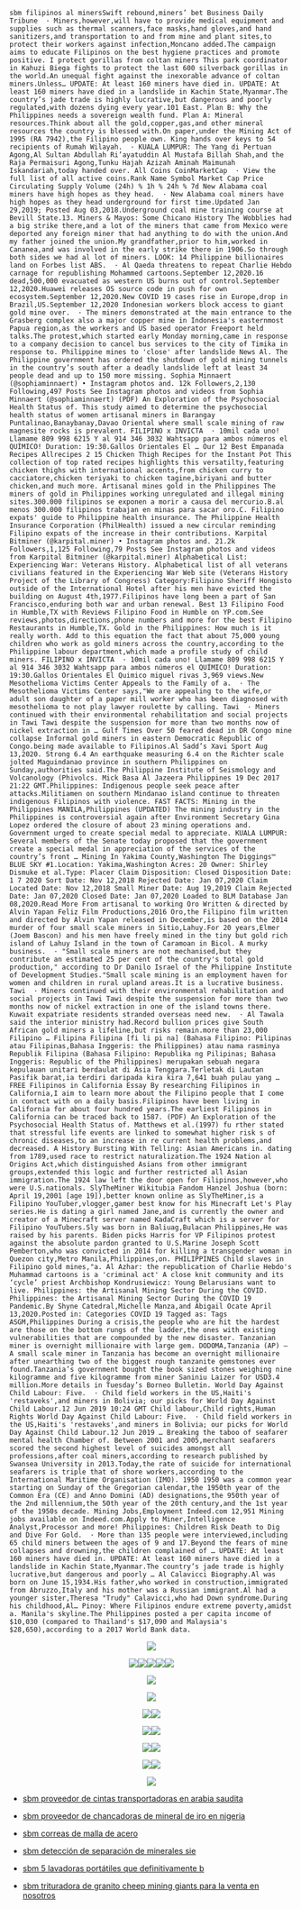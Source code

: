 
```
sbm filipinos al minersSwift rebound,miners’ bet Business Daily Tribune  · Miners,however,will have to provide medical equipment and supplies such as thermal scanners,face masks,hand gloves,and hand sanitizers,and transportation to and from mine and plant sites,to protect their workers against infection,Moncano added.The campaign aims to educate Filipinos on the best hygiene practices and promote positive. I protect gorillas from coltan miners This park coordinator in Kahuzi Biega fights to protect the last 600 silverback gorillas in the world.An unequal fight against the inexorable advance of coltan miners.Unless… UPDATE: At least 160 miners have died in. UPDATE: At least 160 miners have died in a landslide in Kachin State,Myanmar.The country’s jade trade is highly lucrative,but dangerous and poorly regulated,with dozens dying every year.101 East. Plan B: Why the Philippines needs a sovereign wealth fund. Plan A: Mineral resources.Think about all the gold,copper,gas,and other mineral resources the country is blessed with.On paper,under the Mining Act of 1995 (RA 7942),the Filipino people own. King hands over keys to 54 recipients of Rumah Wilayah.  · KUALA LUMPUR: The Yang di Pertuan Agong,Al Sultan Abdullah Ri’ayatuddin Al Mustafa Billah Shah,and the Raja Permaisuri Agong,Tunku Hajah Azizah Aminah Maimunah Iskandariah,today handed over. All Coins CoinMarketCap  · View the full list of all active coins.Rank Name Symbol Market Cap Price Circulating Supply Volume (24h) % 1h % 24h % 7d New Alabama coal miners have high hopes as they head.  · New Alabama coal miners have high hopes as they head underground for first time.Updated Jan 29,2019; Posted Aug 03,2018.Underground coal mine training course at Bevill State.13. Miners & Mayos: Some Chicano History The Wobblies had a big strike there,and a lot of the miners that came from Mexico were deported any foreign miner that had anything to do with the union.And my father joined the union.My grandfather,prior to him,worked in Cananea,and was involved in the early strike there in 1906.So through both sides we had al lot of miners. LOOK: 14 Philippine billionaires land on Forbes list ABS.  · Al Qaeda threatens to repeat Charlie Hebdo carnage for republishing Mohammed cartoons.September 12,2020.16 dead,500,000 evacuated as western US burns out of control.September 12,2020.Huawei releases OS source code in push for own ecosystem.September 12,2020.New COVID 19 cases rise in Europe,drop in Brazil,US.September 12,2020 Indonesian workers block access to giant gold mine over.  · The miners demonstrated at the main entrance to the Grasberg complex also a major copper mine in Indonesia's easternmost Papua region,as the workers and US based operator Freeport held talks.The protest,which started early Monday morning,came in response to a company decision to cancel bus services to the city of Timika in response to. Philippine mines to 'close' after landslide News Al. The Philippine government has ordered the shutdown of gold mining tunnels in the country’s south after a deadly landslide left at least 34 people dead and up to 150 more missing. Sophia Minnaert (@sophiaminnaert) • Instagram photos and. 12k Followers,2,130 Following,497 Posts See Instagram photos and videos from Sophia Minnaert (@sophiaminnaert) (PDF) An Exploration of the Psychosocial Health Status of. This study aimed to determine the psychosocial health status of women artisanal miners in Barangay Puntalinao,Banaybanay,Davao Oriental where small scale mining of raw magnesite rocks is prevalent. FILIPINO x INVICTA  · 10mil cada uno! Llamame 809 998 6215 Y al 914 346 3032 Wahtsapp para ambos números el QUÍMICO! Duration: 19:30.Gallos Orientales El … Our 12 Best Empanada Recipes Allrecipes 2 15 Chicken Thigh Recipes for the Instant Pot This collection of top rated recipes highlights this versatilty,featuring chicken thighs with international accents,from chicken curry to cacciatore,chicken teriyaki to chicken tagine,biriyani and butter chicken,and much more. Artisanal mines gold in the Philippines The miners of gold in Philippines working unregulated and illegal mining sites.300.000 filipinos se exponen a morir a causa del mercurio.B.al menos 300.000 filipinos trabajan en minas para sacar oro.C. Filipino expats' guide to Philippine health insurance. The Philippine Health Insurance Corporation (PhilHealth) issued a new circular reminding Filipino expats of the increase in their contributions. Karpital Bitminer (@karpital.miner) • Instagram photos and. 21.2k Followers,1,125 Following,79 Posts See Instagram photos and videos from Karpital Bitminer (@karpital.miner) Alphabetical List: Experiencing War: Veterans History. Alphabetical list of all veterans civilians featured in the Experiencing War Web site (Veterans History Project of the Library of Congress) Category:Filipino Sheriff Hongisto outside of the International Hotel after his men have evicted the building on August 4th,1977.Filipinos have long been a part of San Francisco,enduring both war and urban renewal. Best 13 Filipino Food in Humble,TX with Reviews Filipino Food in Humble on YP.com.See reviews,photos,directions,phone numbers and more for the best Filipino Restaurants in Humble,TX. Gold in the Philippines: How much is it really worth. Add to this equation the fact that about 75,000 young children who work as gold miners across the country,according to the Philippine labour department,which made a profile study of child miners. FILIPINO x INVICTA  · 10mil cada uno! Llamame 809 998 6215 Y al 914 346 3032 Wahtsapp para ambos números el QUÍMICO! Duration: 19:30.Gallos Orientales El Quimico miguel rivas 3,969 views.New Mesothelioma Victims Center Appeals to the Family of a.  · The Mesothelioma Victims Center says,"We are appealing to the wife,or adult son daughter of a paper mill worker who has been diagnosed with mesothelioma to not play lawyer roulette by calling. Tawi  · Miners continued with their environmental rehabilitation and social projects in Tawi Tawi despite the suspension for more than two months now of nickel extraction in … Gulf Times Over 50 feared dead in DR Congo mine collapse Informal gold miners in eastern Democratic Republic of Congo.being made available to Filipinos.Al Sadd’s Xavi Sport Aug 13,2020. Strong 6.4 An earthquake measuring 6.4 on the Richter scale jolted Maguindanao province in southern Philippines on Sunday,authorities said.The Philippine Institute of Seismology and Volcanology (Phivolcs. Mick Basa Al Jazeera Philippines 19 Dec 2017 21:22 GMT.Philippines: Indigenous people seek peace after attacks.Militiamen on southern Mindanao island continue to threaten indigenous Filipinos with violence. FAST FACTS: Mining in the Philippines MANILA,Philippines (UPDATED) The mining industry in the Philippines is controversial again after Environment Secretary Gina Lopez ordered the closure of about 23 mining operations and. Government urged to create special medal to appreciate. KUALA LUMPUR: Several members of the Senate today proposed that the government create a special medal in appreciation of the services of the country’s front … Mining In Yakima County,Washington The Diggings™ BLUE SKY #1.Location: Yakima,Washington Acres: 20 Owner: Shirley Dismuke et al.Type: Placer Claim Disposition: Closed Disposition Date: 1 7 2020 Sort Date: Nov 12,2018 Rejected Date: Jan 07,2020 Claim Located Date: Nov 12,2018 Small Miner Date: Aug 19,2019 Claim Rejected Date: Jan 07,2020 Closed Date: Jan 07,2020 Loaded to BLM Database Jan 08,2020.Read More From artisanal to working Oro Written & directed by Alvin Yapan Feliz Film Productions,2016 Oro,the Filipino film written and directed by Alvin Yapan released in December,is based on the 2014 murder of four small scale miners in Sitio,Lahuy.For 20 years,Elmer (Joem Bascon) and his men have freely mined in the tiny but gold rich island of Lahuy Island in the town of Caramoan in Bicol. A murky business.  · "Small scale miners are not mechanised,but they contribute an estimated 25 per cent of the country's total gold production," according to Dr Danilo Israel of the Philippine Institute of Development Studies."Small scale mining is an employment haven for women and children in rural upland areas.It is a lucrative business. Tawi  · Miners continued with their environmental rehabilitation and social projects in Tawi Tawi despite the suspension for more than two months now of nickel extraction in one of the island towns there. Kuwait expatriate residents stranded overseas need new.  · Al Tawala said the interior ministry had.Record bullion prices give South African gold miners a lifeline,but risks remain.more than 23,000 Filipino … Filipina Filipina [fi li pi na] (Bahasa Filipino: Pilipinas atau Filipinas,Bahasa Inggeris: the Philippines) atau nama rasminya Republik Filipina (Bahasa Filipino: Republika ng Pilipinas; Bahasa Inggeris: Republic of the Philippines) merupakan sebuah negara kepulauan unitari berdaulat di Asia Tenggara.Terletak di Lautan Pasifik barat,ia terdiri daripada kira kira 7,641 buah pulau yang … FREE Filipinos in California Essay By researching Filipinos in California,I aim to learn more about the Filipino people that I come in contact with on a daily basis.Filipinos have been living in California for about four hundred years.The earliest Filipinos in California can be traced back to 1587. (PDF) An Exploration of the Psychosocial Health Status of. Matthews et al.(1997) fu rther stated that stressful life events are linked to somewhat higher risk s of chronic diseases,to an increase in re current health problems,and decreased. A History Bursting With Telling: Asian Americans in. dating from 1789,used race to restrict naturalization.The 1924 Nation al Origins Act,which distinguished Asians from other immigrant groups,extended this logic and further restricted all Asian immigration.The 1924 law left the door open for Filipinos,however,who were U.S.nationals. SlyTheMiner Wikitubia Fandom Hanzel Joshua (born: April 19,2001 [age 19]),better known online as SlyTheMiner,is a Filipino YouTuber,vlogger,gamer best know for his Minecraft Let's Play series.He is dating a girl named Jane,and is currently the owner and creator of a Minecraft server named KadaCraft which is a server for Filipino YouTubers.Sly was born in Baliuag,Bulacan Philippines,He was raised by his parents. Biden picks Harris for VP Filipinos protest against the absolute pardon granted to U.S.Marine Joseph Scott Pemberton,who was convicted in 2014 for killing a transgender woman in Quezon city,Metro Manila,Philippines,on. PHILIPPINES Child slaves in Filipino gold mines,"a. Al Azhar: the republication of Charlie Hebdo's Muhammad cartoons is a 'criminal act' A close knit community and its ‘cycle’ priest Archbishop Kondrusiewicz: Young Belarusians want to live. Philippines: the Artisanal Mining Sector During the COVID. Philippines: the Artisanal Mining Sector During the COVID 19 Pandemic.By Shyne Catedral,Michelle Manza,and Abigail Ocate April 13,2020.Posted in: Categories COVID 19 Tagged as: Tags ASGM,Philippines During a crisis,the people who are hit the hardest are those on the bottom rungs of the ladder,the ones with existing vulnerabilities that are compounded by the new disaster. Tanzanian miner is overnight millionaire with large gem. DODOMA,Tanzania (AP) — A small scale miner in Tanzania has become an overnight millionaire after unearthing two of the biggest rough tanzanite gemstones ever found.Tanzania’s government bought the book sized stones weighing nine kilogramme and five kilogramme from miner Saniniu Laizer for USD3.4 million.More details in Tuesday’s Borneo Bulletin. World Day Against Child Labour: Five.  · Child field workers in the US,Haiti's 'restaveks',and miners in Bolivia; our picks for World Day Against Child Labour.12 Jun 2019 10:24 GMT Child labour,Child rights,Human Rights World Day Against Child Labour: Five.  · Child field workers in the US,Haiti's 'restaveks',and miners in Bolivia; our picks for World Day Against Child Labour.12 Jun 2019 … Breaking the taboo of seafarer mental health Chamber of. Between 2001 and 2005,merchant seafarers scored the second highest level of suicides amongst all professions,after coal miners,according to research published by Swansea University in 2013.Today,the rate of suicide for international seafarers is triple that of shore workers,according to the International Maritime Organisation (IMO). 1950 1950 was a common year starting on Sunday of the Gregorian calendar,the 1950th year of the Common Era (CE) and Anno Domini (AD) designations,the 950th year of the 2nd millennium,the 50th year of the 20th century,and the 1st year of the 1950s decade. Mining Jobs,Employment Indeed.com 12,951 Mining jobs available on Indeed.com.Apply to Miner,Intelligence Analyst,Processor and more! Philippines: Children Risk Death to Dig and Dive For Gold.  · More than 135 people were interviewed,including 65 child miners between the ages of 9 and 17.Beyond the fears of mine collapses and drowning,the children complained of … UPDATE: At least 160 miners have died in. UPDATE: At least 160 miners have died in a landslide in Kachin State,Myanmar.The country’s jade trade is highly lucrative,but dangerous and poorly … Al Calavicci Biography.Al was born on June 15,1934.His father,who worked in construction,immigrated from Abruzzo,Italy and his mother was a Russian immigrant.Al had a younger sister,Theresa "Trudy" Calavicci,who had Down syndrome.During his childhood,Al… Pinoy: Where Filipinos endure extreme poverty,amidst a. Manila's skyline.The Philippines posted a per capita income of $10,030 (compared to Thailand's $17,090 and Malaysia's $28,650),according to a 2017 World Bank data. 
```

<div align="center">

<a href="https://es-crusher.shibang-china.com/github&k=sbm+filipinos+al+miners"><img src="https://static.shibang-china.com/es/crusher/logo.jpg"></a>

<a href="https://es-crusher.shibang-china.com/github&k=sbm+filipinos+al+miners"><img src="https://static.shibang-china.com/es/crusher/index.jpg"></a><a href="https://es-crusher.shibang-china.com/material.htmlgithub&k=sbm+filipinos+al+miners"><img src="https://static.shibang-china.com/es/crusher/material.jpg"></a><a href="https://es-crusher.shibang-china.com/application.htmlgithub&k=sbm+filipinos+al+miners"><img src="https://static.shibang-china.com/es/crusher/application.jpg"></a><a href="https://es-crusher.shibang-china.com/aboutus.htmlgithub&k=sbm+filipinos+al+miners"><img src="https://static.shibang-china.com/es/crusher/aboutus.jpg"></a><a href="https://es-crusher.shibang-china.com/contact.htmlgithub&k=sbm+filipinos+al+miners"><img src="https://static.shibang-china.com/es/crusher/contact.jpg"></a>

<a href="https://es-crusher.shibang-china.com/github&k=sbm+filipinos+al+miners"><img src="https://static.shibang-china.com/es/crusher/banner.jpg"></a>

<a href="https://swt.shibang-china.com/github&k=sbm+filipinos+al+miners"><img src="https://static.shibang-china.com/es/crusher/text.jpg"></a>

<a href="https://swt.shibang-china.com/github&k=sbm+filipinos+al+miners"><img src="https://static.shibang-china.com/es/crusher/chat.jpg"></a><a href="https://es-crusher.shibang-china.com/contact.htmlgithub&k=sbm+filipinos+al+miners"><img src="https://static.shibang-china.com/es/crusher/message.jpg"></a>

<a href="https://es-crusher.shibang-china.com/products/pe.htmlgithub&k=sbm+filipinos+al+miners"><img src="https://static.shibang-china.com/es/crusher/pe.jpg"></a><a href="https://es-crusher.shibang-china.com/products/pf.htmlgithub&k=sbm+filipinos+al+miners"><img src="https://static.shibang-china.com/es/crusher/pf.jpg"></a>

<a href="https://es-crusher.shibang-china.com/products/hpt.htmlgithub&k=sbm+filipinos+al+miners"><img src="https://static.shibang-china.com/es/crusher/hpt.jpg"></a><a href="https://es-crusher.shibang-china.com/products/vsi.htmlgithub&k=sbm+filipinos+al+miners"><img src="https://static.shibang-china.com/es/crusher/vsi.jpg"></a>

<a href="https://es-crusher.shibang-china.com/products/klv.htmlgithub&k=sbm+filipinos+al+miners"><img src="https://static.shibang-china.com/es/crusher/klv.jpg"></a><a href="https://es-crusher.shibang-china.com/products/portable.htmlgithub&k=sbm+filipinos+al+miners"><img src="https://static.shibang-china.com/es/crusher/portable.jpg"></a>

<a href="https://swt.shibang-china.com/github&k=sbm+filipinos+al+miners"><img src="https://static.shibang-china.com/es/crusher/case.jpg"></a>

</div>


* [sbm proveedor de cintas transportadoras en arabia saudita](sbm%20proveedor%20de%20cintas%20transportadoras%20en%20arabia%20saudita.md)

* [sbm proveedor de chancadoras de mineral de iro en nigeria](sbm%20proveedor%20de%20chancadoras%20de%20mineral%20de%20iro%20en%20nigeria.md)

* [sbm correas de malla de acero](sbm%20correas%20de%20malla%20de%20acero.md)

* [sbm detección de separación de minerales sie](sbm%20detecci%C3%B3n%20de%20separaci%C3%B3n%20de%20minerales%20sie.md)

* [sbm 5 lavadoras portátiles que definitivamente b](sbm%205%20lavadoras%20port%C3%A1tiles%20que%20definitivamente%20b.md)

* [sbm trituradora de granito cheep mining giants para la venta en nosotros](sbm%20trituradora%20de%20granito%20cheep%20mining%20giants%20para%20la%20venta%20en%20nosotros.md)